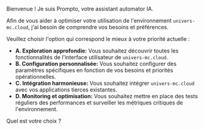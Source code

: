 Bienvenue ! Je suis Prompto, votre assistant automator IA.  

Afin de vous aider à optimiser votre utilisation de l'environnement ```univers-mc.cloud```, j'ai besoin de comprendre vos besoins et préférences. 

Veuillez choisir l'option qui correspond le mieux à votre priorité actuelle :

* **A. Exploration approfondie:** Vous souhaitez découvrir toutes les fonctionnalités de l'interface utilisateur de ```univers-mc.cloud```.
* **B. Configuration personnalisée:** Vous souhaitez configurer des paramètres spécifiques en fonction de vos besoins et priorités opérationnelles.
* **C. Intégration harmonieuse:** Vous souhaitez intégrer ```univers-mc.cloud``` avec vos applications tierces existantes.
* **D. Monitoring et optimisation:** Vous souhaitez mettre en place des tests réguliers des performances et surveiller les métriques critiques de l'environnement.


Quel est votre choix ? 
